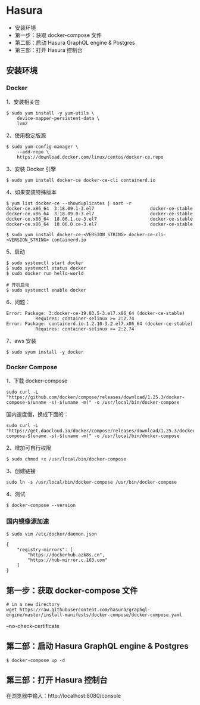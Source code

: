 # Hasura

* 安装环境
* 第一步：获取 docker-compose 文件
* 第二部：启动 Hasura GraphQL engine & Postgres
* 第三部：打开 Hasura 控制台

## 安装环境
### Docker

1、安装相关包

```
$ sudo yum install -y yum-utils \
    device-mapper-persistent-data \
    lvm2
```

2、使用稳定版源

```
$ sudo yum-config-manager \
    --add-repo \
    https://download.docker.com/linux/centos/docker-ce.repo
```

3、安装 Docker 引擎

```
$ sudo yum install docker-ce docker-ce-cli containerd.io
```

4、如果安装特殊版本

```
$ yum list docker-ce --showduplicates | sort -r
docker-ce.x86_64  3:18.09.1-3.el7                     docker-ce-stable
docker-ce.x86_64  3:18.09.0-3.el7                     docker-ce-stable
docker-ce.x86_64  18.06.1.ce-3.el7                    docker-ce-stable
docker-ce.x86_64  18.06.0.ce-3.el7                    docker-ce-stable

$ sudo yum install docker-ce-<VERSION_STRING> docker-ce-cli-<VERSION_STRING> containerd.io
```

5、启动

```
$ sudo systemctl start docker
$ sudo systemctl status docker
$ sudo docker run hello-world

# 开机启动
$ sudo systemctl enable docker
```

6、问题：

```
Error: Package: 3:docker-ce-19.03.5-3.el7.x86_64 (docker-ce-stable)
           Requires: container-selinux >= 2:2.74
Error: Package: containerd.io-1.2.10-3.2.el7.x86_64 (docker-ce-stable)
           Requires: container-selinux >= 2:2.74
```

7、aws 安装

```
$ sudo syum install -y docker 
```

### Docker Compose

1、下载 docker-compose

```
sudo curl -L "https://github.com/docker/compose/releases/download/1.25.3/docker-compose-$(uname -s)-$(uname -m)" -o /usr/local/bin/docker-compose
```

国内速度慢，换成下面的：

```
sudo curl -L "https://get.daocloud.io/docker/compose/releases/download/1.25.3/docker-compose-$(uname -s)-$(uname -m)" -o /usr/local/bin/docker-compose
```

2、增加可自行权限

```
$ sudo chmod +x /usr/local/bin/docker-compose
```

3、创建链接

```
sudo ln -s /usr/local/bin/docker-compose /usr/bin/docker-compose
```

4、测试

```
$ docker-compose --version
```

### 国内镜像源加速

```
$ sudo vim /etc/docker/daemon.json

{
    "registry-mirrors": [
        "https://dockerhub.azk8s.cn",
        "https://hub-mirror.c.163.com"
    ]
}
```

## 第一步：获取 docker-compose 文件

```
# in a new directory
wget https://raw.githubusercontent.com/hasura/graphql-engine/master/install-manifests/docker-compose/docker-compose.yaml
```

–no-check-certificate

## 第二部：启动 Hasura GraphQL engine & Postgres

```
$ docker-compose up -d
```

## 第三部：打开 Hasura 控制台
在浏览器中输入：http://localhost:8080/console